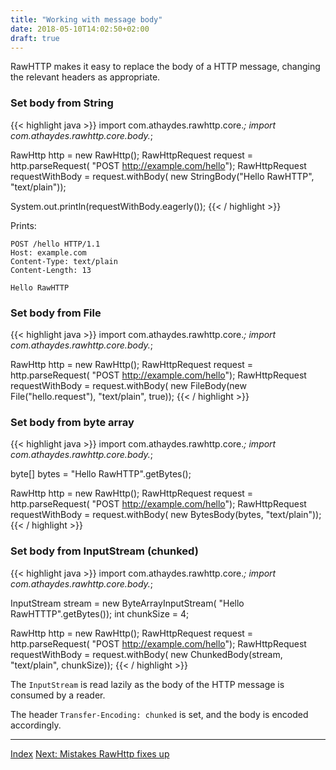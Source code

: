 ```yaml
---
title: "Working with message body"
date: 2018-05-10T14:02:50+02:00
draft: true
---
```


RawHTTP makes it easy to replace the body of a HTTP message, changing the relevant headers as appropriate.

### Set body from String

{{< highlight java >}}
import com.athaydes.rawhttp.core.*;
import com.athaydes.rawhttp.core.body.*;

RawHttp http = new RawHttp();
RawHttpRequest request = http.parseRequest(
    "POST http://example.com/hello");
RawHttpRequest requestWithBody = request.withBody(
    new StringBody("Hello RawHTTP", "text/plain"));

System.out.println(requestWithBody.eagerly());
{{< / highlight >}}

Prints:

```
POST /hello HTTP/1.1
Host: example.com
Content-Type: text/plain
Content-Length: 13

Hello RawHTTP
```

### Set body from File

{{< highlight java >}}
import com.athaydes.rawhttp.core.*;
import com.athaydes.rawhttp.core.body.*;

RawHttp http = new RawHttp();
RawHttpRequest request = http.parseRequest(
    "POST http://example.com/hello");
RawHttpRequest requestWithBody = request.withBody(
    new FileBody(new File("hello.request"), "text/plain", true));
{{< / highlight >}}

### Set body from byte array

{{< highlight java >}}
import com.athaydes.rawhttp.core.*;
import com.athaydes.rawhttp.core.body.*;

byte[] bytes = "Hello RawHTTP".getBytes();

RawHttp http = new RawHttp();
RawHttpRequest request = http.parseRequest(
    "POST http://example.com/hello");
RawHttpRequest requestWithBody = request.withBody(
    new BytesBody(bytes, "text/plain"));
{{< / highlight >}}

### Set body from InputStream (chunked)

{{< highlight java >}}
import com.athaydes.rawhttp.core.*;
import com.athaydes.rawhttp.core.body.*;

InputStream stream = new ByteArrayInputStream(
    "Hello RawHTTTP".getBytes());
int chunkSize = 4;

RawHttp http = new RawHttp();
RawHttpRequest request = http.parseRequest(
    "POST http://example.com/hello");
RawHttpRequest requestWithBody = request.withBody(
    new ChunkedBody(stream, "text/plain", chunkSize));
{{< / highlight >}}

The `InputStream` is read lazily as the body of the HTTP message is consumed by a reader.

The header `Transfer-Encoding: chunked` is set, and the body is encoded accordingly.

<hr>

[Index](/docs) [Next: Mistakes RawHttp fixes up](/docs/mistakes-rawhttp-fixes-up)
